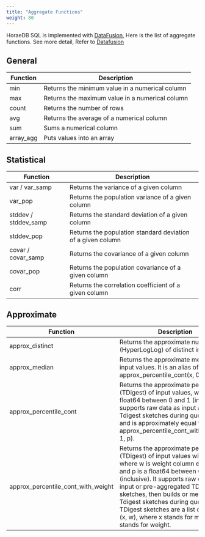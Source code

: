 ```yaml
---
title: "Aggregate Functions"
weight: 80
---
```

HoraeDB SQL is implemented with [DataFusion](https://github.com/apache/arrow-datafusion), Here is the list of aggregate functions. See more detail, Refer to [Datafusion](https://github.com/apache/arrow-datafusion/blob/master/docs/source/user-guide/sql/aggregate_functions.md)

## General

| Function  | Description                                     |
| --------- | ----------------------------------------------- |
| min       | Returns the minimum value in a numerical column |
| max       | Returns the maximum value in a numerical column |
| count     | Returns the number of rows                      |
| avg       | Returns the average of a numerical column       |
| sum       | Sums a numerical column                         |
| array_agg | Puts values into an array                       |

## Statistical

| Function             | Description                                                 |
| -------------------- | ----------------------------------------------------------- |
| var / var_samp       | Returns the variance of a given column                      |
| var_pop              | Returns the population variance of a given column           |
| stddev / stddev_samp | Returns the standard deviation of a given column            |
| stddev_pop           | Returns the population standard deviation of a given column |
| covar / covar_samp   | Returns the covariance of a given column                    |
| covar_pop            | Returns the population covariance of a given column         |
| corr                 | Returns the correlation coefficient of a given column       |

## Approximate

| Function                           | Description                                                                                                                                                                                                                                                                                                                                                                                |
| ---------------------------------- | ------------------------------------------------------------------------------------------------------------------------------------------------------------------------------------------------------------------------------------------------------------------------------------------------------------------------------------------------------------------------------------------ |
| approx_distinct                    | Returns the approximate number (HyperLogLog) of distinct input values                                                                                                                                                                                                                                                                                                                      |
| approx_median                      | Returns the approximate median of input values. It is an alias of approx_percentile_cont(x, 0.5).                                                                                                                                                                                                                                                                                          |
| approx_percentile_cont             | Returns the approximate percentile (TDigest) of input values, where p is a float64 between 0 and 1 (inclusive). It supports raw data as input and build Tdigest sketches during query time, and is approximately equal to approx_percentile_cont_with_weight(x, 1, p).                                                                                                                     |
| approx_percentile_cont_with_weight | Returns the approximate percentile (TDigest) of input values with weight, where w is weight column expression and p is a float64 between 0 and 1 (inclusive). It supports raw data as input or pre-aggregated TDigest sketches, then builds or merges Tdigest sketches during query time. TDigest sketches are a list of centroid (x, w), where x stands for mean and w stands for weight. |
